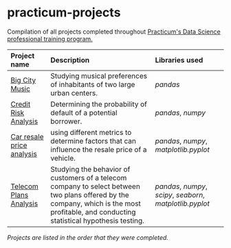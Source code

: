 # practicum-projects
Compilation of all projects completed throughout <a href="https://practicum.com/data-science/">Practicum's Data Science professional training program.</a>

| Project name | Description | Libraries used |
| :---------------------- | :---------------------- | :---------------------- |
| [Big City Music](big_city_music) | Studying musical preferences of inhabitants of two large urban centers. | *pandas*
| [Credit Risk Analysis ](credit_risk) |Determining the probability of default of a potential borrower. | *pandas*, *numpy* |
| [Car resale price analysis](car_resale) | using different metrics to determine factors that can influence the resale price of a vehicle. | *pandas*, *numpy*, *matplotlib.pyplot* |
|[Telecom Plans Analysis](telecom_plans)|Studying the behavior of customers of a telecom company to select between two plans offered by the company, which is the most profitable, and conducting statistical hypothesis testing. | *pandas*, *numpy*, *scipy*, *seaborn*, *matplotlib.pyplot* |

*Projects are listed in the order that they were completed.*
